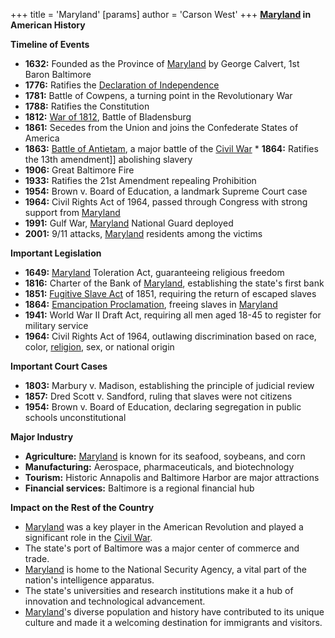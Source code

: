 +++
 title = 'Maryland'
[params]
	author = 'Carson West'
+++
**[Maryland](./../maryland/) in American History**

**Timeline of Events**

* **1632:** Founded as the Province of [Maryland](./../maryland/) by George Calvert, 1st Baron Baltimore
* **1776:** Ratifies the [Declaration of Independence](./../declaration-of-independence/)
* **1781:** Battle of Cowpens, a turning point in the Revolutionary War
* **1788:** Ratifies the Constitution
* **1812:** [War of 1812](./../war-of-1812/), Battle of Bladensburg
* **1861:** Secedes from the Union and joins the Confederate States of America
* **1863:** [Battle of Antietam](./../battle-of-antietam/), a major battle of the [Civil War](./../civil-war/) * **1864:** Ratifies the 13th amendment]] abolishing slavery
* **1906:** Great Baltimore Fire
* **1933:** Ratifies the 21st Amendment repealing Prohibition
* **1954:** Brown v. Board of Education, a landmark Supreme Court case
* **1964:** Civil Rights Act of 1964, passed through Congress with strong support from [Maryland](./../maryland/)
* **1991:** Gulf War, [Maryland](./../maryland/) National Guard deployed
* **2001:** 9/11 attacks, [Maryland](./../maryland/) residents among the victims

**Important Legislation**

* **1649:** [Maryland](./../maryland/) Toleration Act, guaranteeing religious freedom
* **1816:** Charter of the Bank of [Maryland](./../maryland/), establishing the state's first bank
* **1851:** [Fugitive Slave Act](./../fugitive-slave-act/) of 1851, requiring the return of escaped slaves
* **1864:** [Emancipation Proclamation](./../emancipation-proclamation/), freeing slaves in [Maryland](./../maryland/)
* **1941:** World War II Draft Act, requiring all men aged 18-45 to register for military service
* **1964:** Civil Rights Act of 1964, outlawing discrimination based on race, color, [religion](./../religion/), sex, or national origin

**Important Court Cases**

* **1803:** Marbury v. Madison, establishing the principle of judicial review
* **1857:** Dred Scott v. Sandford, ruling that slaves were not citizens
* **1954:** Brown v. Board of Education, declaring segregation in public schools unconstitutional

**Major Industry**

* **Agriculture:** [Maryland](./../maryland/) is known for its seafood, soybeans, and corn
* **Manufacturing:** Aerospace, pharmaceuticals, and biotechnology
* **Tourism:** Historic Annapolis and Baltimore Harbor are major attractions
* **Financial services:** Baltimore is a regional financial hub

**Impact on the Rest of the Country**

* [Maryland](./../maryland/) was a key player in the American Revolution and played a significant role in the [Civil War](./../civil-war/).
* The state's port of Baltimore was a major center of commerce and trade.
* [Maryland](./../maryland/) is home to the National Security Agency, a vital part of the nation's intelligence apparatus.
* The state's universities and research institutions make it a hub of innovation and technological advancement.
* [Maryland](./../maryland/)'s diverse population and history have contributed to its unique culture and made it a welcoming destination for immigrants and visitors.